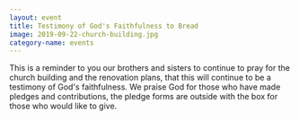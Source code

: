 ```yaml
---
layout: event
title: Testimony of God's Faithfulness to Bread
image: 2019-09-22-church-building.jpg
category-name: events
---
```


This is a reminder to you our brothers and sisters to continue to pray for the church building and the renovation plans, that this will continue to be a testimony of God's faithfulness. We praise God for those who have made pledges and contributions, the pledge forms are outside with the box for those who would like to give.